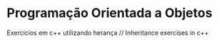 # Programação Orientada a Objetos
Exercícios em c++ utilizando herança // Inheritance exercises in c++
